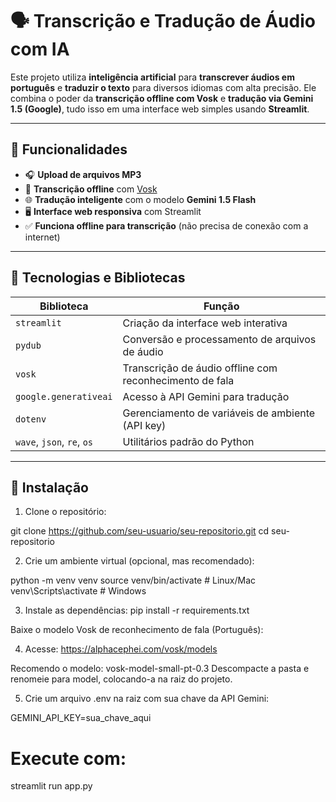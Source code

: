 # 🗣️ Transcrição e Tradução de Áudio com IA

Este projeto utiliza **inteligência artificial** para **transcrever áudios em português** e **traduzir o texto** para diversos idiomas com alta precisão. Ele combina o poder da **transcrição offline com Vosk** e **tradução via Gemini 1.5 (Google)**, tudo isso em uma interface web simples usando **Streamlit**.

---

## 🚀 Funcionalidades

- 🎧 **Upload de arquivos MP3**
- 📝 **Transcrição offline** com [Vosk](https://alphacephei.com/vosk/)
- 🌐 **Tradução inteligente** com o modelo **Gemini 1.5 Flash**
- 🖥️ **Interface web responsiva** com Streamlit
- ✅ **Funciona offline para transcrição** (não precisa de conexão com a internet)

---

## 🧠 Tecnologias e Bibliotecas

| Biblioteca | Função |
|-----------|--------|
| `streamlit` | Criação da interface web interativa |
| `pydub` | Conversão e processamento de arquivos de áudio |
| `vosk` | Transcrição de áudio offline com reconhecimento de fala |
| `google.generativeai` | Acesso à API Gemini para tradução |
| `dotenv` | Gerenciamento de variáveis de ambiente (API key) |
| `wave`, `json`, `re`, `os` | Utilitários padrão do Python |

---

## 🧩 Instalação

1. Clone o repositório:

git clone https://github.com/seu-usuario/seu-repositorio.git
cd seu-repositorio

2. Crie um ambiente virtual (opcional, mas recomendado):

python -m venv venv
source venv/bin/activate  # Linux/Mac
venv\Scripts\activate     # Windows

3. Instale as dependências:
pip install -r requirements.txt

Baixe o modelo Vosk de reconhecimento de fala (Português):

4. Acesse: https://alphacephei.com/vosk/models

Recomendo o modelo: vosk-model-small-pt-0.3
Descompacte a pasta e renomeie para model, colocando-a na raiz do projeto.

5. Crie um arquivo .env na raiz com sua chave da API Gemini:

GEMINI_API_KEY=sua_chave_aqui

# Execute com:

streamlit run app.py

